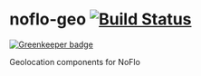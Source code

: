 # noflo-geo [![Build Status](https://secure.travis-ci.org/noflo/noflo-geo.png?branch=master)](http://travis-ci.org/noflo/noflo-geo)

[![Greenkeeper badge](https://badges.greenkeeper.io/noflo/noflo-geo.svg)](https://greenkeeper.io/)

Geolocation components for NoFlo
